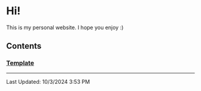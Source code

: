 # Hi!
This is my personal website. I hope you enjoy :)

## Contents

### [Template](pageTemplate.md)

---
Last Updated: 10/3/2024 3:53 PM